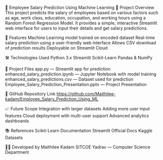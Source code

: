 🧮 Employee Salary Prediction Using Machine Learning
📑 Project Overview
This project predicts the salary of employees based on various factors such as age, work class, education, occupation, and working hours using a Random Forest Regression Model.
It provides a simple, interactive Streamlit web interface for users to input their details and get salary predictions.

🎯 Features
Machine Learning model trained on encoded dataset
Real-time salary prediction using a user-friendly web interface
Allows CSV download of prediction results
Deployable on Streamlit Cloud

🛠️ Technologies Used
Python 3.x
Streamlit
Scikit-Learn
Pandas & NumPy

📁 Project Files
app.py — Streamlit app for prediction
enhanced_salary_prediction.ipynb — Jupyter Notebook with model training
enhanced_salary_predictions.csv — Dataset used for prediction
Employee_Salary_Prediction_Presentation.pptx — Project Presentation

🔗 GitHub Repository Link
https://github.com/Maithilee-kadam/Employee_Salary_Prediction_Using_ML

📈 Future Scope
Integration with larger datasets
Adding more user input features
Cloud deployment with multi-user support
Advanced analytics dashboards

📚 References
Scikit-Learn Documentation
Streamlit Official Docs
Kaggle Datasets

🙋‍♀️ Developed by
Maithilee Kadam
SITCOE Yadrav — Computer Science Department


